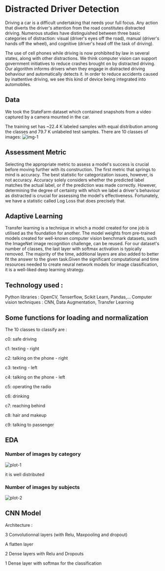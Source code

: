 # Distracted Driver Detection

Driving a car is a difficult undertaking that needs your full focus. Any action that diverts the driver's attention from the road constitutes distracted driving. Numerous studies have distinguished between three basic categories of distraction: visual (driver's eyes off the road), manual (driver's hands off the wheel), and cognitive (driver's head off the task of driving).

The use of cell phones while driving is now prohibited by law in several states, along with other distractions. We think computer vision can support government initiatives to reduce crashes brought on by distracted driving. Our algorithm informs drivers when they engage in distracted driving behaviour and automatically detects it. In order to reduce accidents caused by inattentive driving, we see this kind of device being integrated into automobiles.

## Data

We took the StateFarm dataset which contained snapshots from a video captured by a camera mounted in the car. 

The training set has ~22.4 K labeled samples with equal distribution among the classes and 79.7 K unlabeled test samples. There are 10 classes of images:
![img-1](https://user-images.githubusercontent.com/97376097/208588558-1b771dc0-2fa8-4c47-9459-ae3f38cea027.png)


## Assessment Metric

Selecting the appropriate metric to assess a model's success is crucial before moving further with its construction. The first metric that springs to mind is accuracy. The best statistic for categorization issues, however, is not accuracy. Accuracy solely considers whether the predicted label matches the actual label, or if the prediction was made correctly. However, determining the degree of certainty with which we label a driver's behaviour as distracted is crucial for assessing the model's effectiveness. Fortunately, we have a statistic called Log Loss that does precisely that.

## Adaptive Learning

Transfer learning is a technique in which a model created for one job is utilised as the foundation for another. The model weights from pre-trained models created for well-known computer vision benchmark datasets, such the ImageNet image recognition challenge, can be reused. For our dataset's number of classes, the last layer with softmax activation is typically removed. The majority of the time, additional layers are also added to better fit the answer to the given task.Given the significant computational and time resources needed to create neural network models for image classification, it is a well-liked deep learning strategy.

## Technology used :
Python libraries : OpenCV, Tenserflow, Scikit Learn, Pandas,...
Computer vision techniques : CNN, Data Augmentation, Transfer Learning

## Some functions for loading and normalization
The 10 classes to classify are :

c0: safe driving 

c1: texting - right

c2: talking on the phone - right

c3: texting - left

c4: talking on the phone - left

c5: operating the radio

c6: drinking

c7: reaching behind

c8: hair and makeup

c9: talking to passenger

##  EDA

### Number of images by category

![plot-1](https://user-images.githubusercontent.com/97376097/208589413-2900a2b9-1c7e-4b32-9a93-4686c50ced70.png)

it is well distributed

### Number of images by subjects

![plot-2](https://user-images.githubusercontent.com/97376097/208589404-75431fcc-dec9-4d97-939f-1f8b7e01724d.png)

## CNN Model 

Architecture :

3 Convolutionnal layers (with Relu, Maxpooling and dropout)

A flatten layer

2 Dense layers with Relu and Dropouts

1 Dense layer with softmax for the classification




